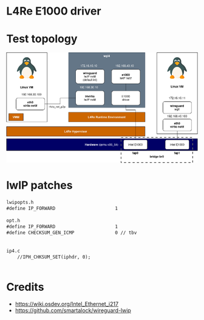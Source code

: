 # L4Re E1000 driver

# Test topology
![topology](topology.png "Topology")

# lwIP patches
```
lwipopts.h
#define IP_FORWARD                      1

opt.h
#define IP_FORWARD                      1
#define CHECKSUM_GEN_ICMP               0 // tbv


ip4.c
    //IPH_CHKSUM_SET(iphdr, 0);
    
```

# Credits
- https://wiki.osdev.org/Intel_Ethernet_i217
- https://github.com/smartalock/wireguard-lwip
